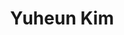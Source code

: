 ---
title: "Yuheun Kim"
excerpt: "PhD Student in the iSchool"
custom_url: https://yuheunk.github.io/
key: 3
skip_pagination: true
header:
  teaser: assets/images/Yuheun-Kim.jpg
sidebar:
  - title: Role
    image: assets/images/Yuheun-Kim.jpg
    image_alt: "picture"
    text: "Ph.D. students @ the iSchool"
  - title: "Responsibilities"
    text: "Operations"
  - title: Contact
    text: ykim72@syr.edu
---